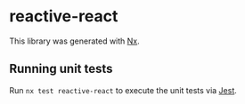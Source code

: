 # reactive-react

This library was generated with [Nx](https://nx.dev).

## Running unit tests

Run `nx test reactive-react` to execute the unit tests via [Jest](https://jestjs.io).
